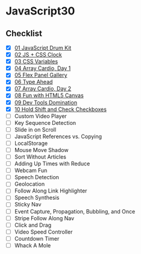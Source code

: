 # JavaScript30

## Checklist

- [x] [01 JavaScript Drum Kit](https://github.com/bebeboboha/JavaScript30/tree/master/01%20-%20JavaScript%20Drum%20Kit)
- [x] [02 JS + CSS Clock](https://github.com/bebeboboha/JavaScript30/tree/master/02%20-%20JS%20and%20CSS%20Clock)
- [x] [03 CSS Variables](https://github.com/bebeboboha/JavaScript30/tree/master/03%20-%20CSS%20Variables)
- [x] [04 Array Cardio, Day 1](https://github.com/bebeboboha/JavaScript30/tree/master/04%20-%20Array%20Cardio%20Day%201)
- [x] [05 Flex Panel Gallery](https://github.com/bebeboboha/JavaScript30/tree/master/05%20-%20Flex%20Panel%20Gallery)
- [x] [06 Type Ahead](https://github.com/bebeboboha/JavaScript30/tree/master/06%20-%20Type%20Ahead)
- [x] [07 Array Cardio, Day 2](https://github.com/bebeboboha/JavaScript30/tree/master/07%20-%20Array%20Cardio%20Day%202)
- [x] [08 Fun with HTML5 Canvas](https://github.com/bebeboboha/JavaScript30/tree/master/08%20-%20Fun%20with%20HTML5%20Canvas)
- [x] [09 Dev Tools Domination](https://github.com/bebeboboha/JavaScript30/tree/master/09%20-%20Dev%20Tools%20Domination)
- [x] [10 Hold Shift and Check Checkboxes](https://github.com/bebeboboha/JavaScript30/tree/master/10%20-%20Hold%20Shift%20and%20Check%20Checkboxes)
- [ ] Custom Video Player
- [ ] Key Sequence Detection
- [ ] Slide in on Scroll
- [ ] JavaScript References vs. Copying
- [ ] LocalStorage
- [ ] Mouse Move Shadow
- [ ] Sort Without Articles
- [ ] Adding Up Times with Reduce
- [ ] Webcam Fun
- [ ] Speech Detection
- [ ] Geolocation
- [ ] Follow Along Link Highlighter
- [ ] Speech Synthesis
- [ ] Sticky Nav
- [ ] Event Capture, Propagation, Bubbling, and Once
- [ ] Stripe Follow Along Nav
- [ ] Click and Drag
- [ ] Video Speed Controller
- [ ] Countdown Timer
- [ ] Whack A Mole
